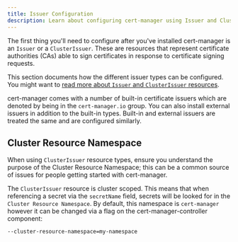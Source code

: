 ```yaml
---
title: Issuer Configuration
description: Learn about configuring cert-manager using Issuer and ClusterIssuer resources.
---
```


The first thing you'll need to configure after you've installed cert-manager is an `Issuer` or a `ClusterIssuer`.
These are resources that represent certificate authorities (CAs)
able to sign certificates in response to certificate signing requests.

This section documents how the different issuer types can be configured. You might want to
[read more about `Issuer` and `ClusterIssuer` resources](../concepts/issuer.md).

cert-manager comes with a number of built-in certificate issuers which are denoted by being in
the `cert-manager.io` group. You can also install external issuers in addition to the built-in types.
Built-in and external issuers are treated the same and are configured similarly.

## Cluster Resource Namespace

When using `ClusterIssuer` resource types, ensure you understand the purpose of the
Cluster Resource Namespace; this can be a common source
of issues for people getting started with cert-manager.

The `ClusterIssuer` resource is cluster scoped. This means that when referencing
a secret via the `secretName` field, secrets will be looked for in the `Cluster
Resource Namespace`. By default, this namespace is `cert-manager` however it can be
changed via a flag on the cert-manager-controller component:

```bash
--cluster-resource-namespace=my-namespace
```
